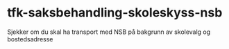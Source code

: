 # tfk-saksbehandling-skoleskyss-nsb
Sjekker om du skal ha transport med NSB på bakgrunn av skolevalg og bostedsadresse
